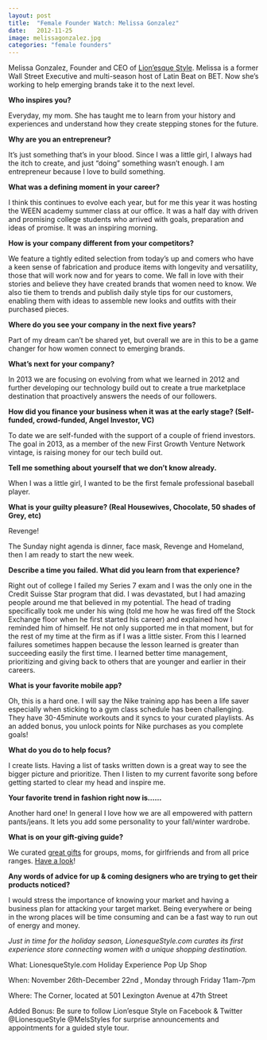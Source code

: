 ```yaml
---
layout: post
title:  "Female Founder Watch: Melissa Gonzalez"
date:   2012-11-25
image: melissagonzalez.jpg
categories: "female founders"
---
```


Melissa Gonzalez, Founder and CEO of [Lion’esque Style][ls]. Melissa is a former Wall Street Executive and multi-season host of Latin Beat on BET. Now she’s working to help emerging brands take it to the next level.

__Who inspires you?__

Everyday, my mom. She has taught me to learn from your history and experiences and understand how they create stepping stones for the future.
 
__Why are you an entrepreneur?__

It’s just something that’s in your blood. Since I was a little girl, I always had the itch to create, and just “doing” something wasn’t enough. I am entrepreneur because I love to build something.
 
__What was a defining moment in your career?__

I think this continues to evolve each year, but for me this year it was hosting the WEEN academy summer class at our office. It was a half day with driven and promising college students who arrived with goals, preparation and ideas of promise. It was an inspiring morning.
 
__How is your company different from your competitors?__

We feature a tightly edited selection from today’s up and comers who have a keen sense of fabrication and produce items with longevity and versatility, those that will work now and for years to come. We fall in love with their stories and believe they have created brands that women need to know. We also tie them to trends and publish daily style tips for our customers, enabling them with ideas to assemble new looks and outfits with their purchased pieces.
 
__Where do you see your company in the next five years?__

Part of my dream can’t be shared yet, but overall we are in this to be a game changer for how women connect to emerging brands.
 
__What’s next for your company?__

In 2013 we are focusing on evolving from what we learned in 2012 and further developing our technology build out to create a true marketplace destination that proactively answers the needs of our followers.
 
__How did you finance your business when it was at the early stage? (Self-funded, crowd-funded, Angel Investor, VC)__

To date we are self-funded with the support of a couple of friend investors. The goal in 2013, as a member of the new First Growth Venture Network vintage, is raising money for our tech build out.
 
__Tell me something about yourself that we don’t know already.__

When I was a little girl, I wanted to be the first female professional baseball player.
 
__What is your guilty pleasure? (Real Housewives, Chocolate, 50 shades of Grey, etc)__

Revenge!

The Sunday night agenda is dinner, face mask, Revenge and Homeland, then I am ready to start the new week.
 
__Describe a time you failed. What did you learn from that experience?__

Right out of college I failed my Series 7 exam and I was the only one in the Credit Suisse Star program that did. I was devastated, but I had amazing people around me that believed in my potential. The head of trading specifically took me under his wing (told me how he was fired off the Stock Exchange floor when he first started his career) and explained how I reminded him of himself. He not only supported me in that moment, but for the rest of my time at the firm as if I was a little sister. From this I learned failures sometimes happen because the lesson learned is greater than succeeding easily the first time. I learned better time management, prioritizing and giving back to others that are younger and earlier in their careers.
 
__What is your favorite mobile app?__

Oh, this is a hard one. I will say the Nike training app has been a life saver especially when sticking to a gym class schedule has been challenging. They have 30-45minute workouts and it syncs to your curated playlists. As an added bonus, you unlock points for Nike purchases as you complete goals!
 
__What do you do to help focus?__

I create lists. Having a list of tasks written down is a great way to see the bigger picture and prioritize. Then I listen to my current favorite song before getting started to clear my head and inspire me.
 
__Your favorite trend in fashion right now is……__

Another hard one! In general I love how we are all empowered with pattern pants/jeans. It lets you add some personality to your fall/winter wardrobe.
 
__What is on your gift-giving guide?__

We curated [great gifts][ls] for groups, moms, for girlfriends and from all price ranges. [Have a look][ls]!
 
__Any words of advice for up & coming designers who are trying to get their products noticed?__

I would stress the importance of knowing your market and having a business plan for attacking your target market. Being everywhere or being in the wrong places will be time consuming and can be a fast way to run out of energy and money.
 
_Just in time for the holiday season, LionesqueStyle.com curates its first experience store connecting women with a unique shopping destination._

What: LionesqueStyle.com Holiday Experience Pop Up Shop

When: November 26th-December 22nd , Monday through Friday 11am-7pm

Where: The Corner, located at 501 Lexington Avenue at 47th Street
 
Added Bonus: Be sure to follow Lion’esque Style on Facebook & Twitter @LionesqueStyle @MelsStyles for surprise announcements and appointments for a guided style tour.

[ls]: http://www.lionesquestyle.com/

